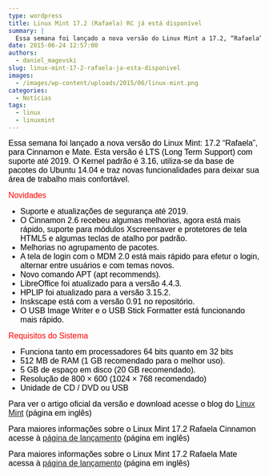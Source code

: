 ```yaml
---
type: wordpress
title: Linux Mint 17.2 (Rafaela) RC já está disponível
summary: |
  Essa semana foi lançado a nova versão do Linux Mint a 17.2, “Rafaela” para Cinnamon e Mate uma versão LTS (Long Term Support) com suporte até 2019. O Kernel padrão é 3.16, está usando a base de pacotes do Ubuntu 14.04, também vem com algumas novidades e traz novas funcionalidades para deixar sua área de trabalho mais confortável.
date: 2015-06-24 12:57:00
authors:
  - daniel_magevski
slug: linux-mint-17-2-rafaela-ja-esta-disponivel
images:
  - /images/wp-content/uploads/2015/06/linux-mint.png
categories:
  - Notícias
tags:
  - linux
  - linuxmint
---
```


<span style="color: #333333;"><span style="font-family: Arial, sans-serif;"><span style="font-size: medium;"><span style="color: #000000;">Essa semana foi lançado a nova versão do Linux Mint: 17.2 “Rafaela”, para Cinnamon e Mate. Esta versão é LTS (Long Term Support) com suporte até 2019. O Kernel padrão é 3.16, utiliza-se da base de pacotes do Ubuntu 14.04 e traz novas funcionalidades para deixar sua área de trabalho mais confortável.</span></span></span></span>

<!--more-->

<span style="color: #ff0000;"><span style="font-family: Arial, sans-serif;"><span style="font-size: medium;">Novidades</span></span></span>
<ul>
	<li><span style="color: #000000;"><span style="font-family: Arial, sans-serif;"><span style="font-size: medium;">Suporte e atualizações de segurança até 2019.</span></span></span></li>
	<li><span style="color: #000000;"><span style="font-family: Arial, sans-serif;"><span style="font-size: medium;">O Cinnamon 2.6 recebeu algumas melhorias, agora está mais rápido, suporte para módulos Xscreensaver e protetores de tela HTML5 e algumas teclas de atalho por padrão.</span></span></span></li>
	<li><span style="color: #000000;"><span style="font-family: Arial, sans-serif;"><span style="font-size: medium;">Melhorias no agrupamento de pacotes.</span></span></span></li>
	<li><span style="color: #000000;"><span style="font-family: Arial, sans-serif;"><span style="font-size: medium;">A tela de login com o MDM 2.0 está mais rápido para efetur o login, alternar entre usuários e com temas novos.</span></span></span></li>
	<li><span style="color: #000000;"><span style="font-family: Arial, sans-serif;"><span style="font-size: medium;">Novo comando APT (apt recommends).</span></span></span></li>
	<li><span style="color: #000000;"><span style="font-family: Arial, sans-serif;"><span style="font-size: medium;">LibreOffice foi atualizado para a versão 4.4.3.</span></span></span></li>
	<li><span style="color: #000000;"><span style="font-family: Arial, sans-serif;"><span style="font-size: medium;">HPLIP foi atualizado para a versão 3.15.2.</span></span></span></li>
	<li><span style="color: #000000;"><span style="font-family: Arial, sans-serif;"><span style="font-size: medium;">Inskscape está com a versão 0.91 no repositório.</span></span></span></li>
	<li><span style="color: #000000;"><span style="font-family: Arial, sans-serif;"><span style="font-size: medium;">O USB Image Writer e o USB Stick Formatter está funcionando mais rápido.</span></span></span></li>
</ul>
<span style="color: #ff0000;"><span style="font-family: Arial, sans-serif;"><span style="font-size: medium;">Requisitos do Sistema</span></span></span>
<ul>
	<li><span style="color: #000000;"><span style="font-family: Arial, sans-serif;"><span style="font-size: medium;">Funciona tanto em processadores 64 bits quanto em 32 bits</span></span></span></li>
	<li><span style="color: #000000;"><span style="font-family: Arial, sans-serif;"><span style="font-size: medium;">512 MB de RAM (1 GB recomendado para o melhor uso).</span></span></span></li>
	<li><span style="color: #000000;"><span style="font-family: Arial, sans-serif;"><span style="font-size: medium;">5 GB de espaço em disco (20 GB recomendado).</span></span></span></li>
	<li><span style="color: #000000;"><span style="font-family: Arial, sans-serif;"><span style="font-size: medium;">Resolução de 800 × 600 (1024 × 768 recomendado)</span></span></span></li>
	<li><span style="color: #000000;"><span style="font-family: Arial, sans-serif;"><span style="font-size: medium;">Unidade de CD / DVD ou USB</span></span></span></li>
</ul>
<span style="color: #000000;"><span style="font-family: Arial, sans-serif;"><span style="font-size: medium;">Para ver o artigo oficial da versão e download acesse o blog do <a href="http://blog.linuxmint.com/?p=2855" target="_blank">Linux Mint</a> (página em inglês)</span></span></span>

<span style="color: #000000;"><span style="font-family: Arial, sans-serif;"><span style="font-size: medium;">Para maiores informações sobre o Linux Mint 17.2 Rafaela Cinnamon acesse à <a href="http://www.linuxmint.com/rel_rafaela_cinnamon_whatsnew.php" target="_blank">página de lançamento</a> (página em inglês)</span></span></span>

<span style="color: #000000;"><span style="font-family: Arial, sans-serif;"><span style="font-size: medium;">Para maiores informações sobre o Linux Mint 17.2 Rafaela Mate acessa à <a href="http://www.linuxmint.com/rel_rafaela_mate_whatsnew.php" target="_blank">página de lançamento</a> (página em inglês)</span></span></span>
